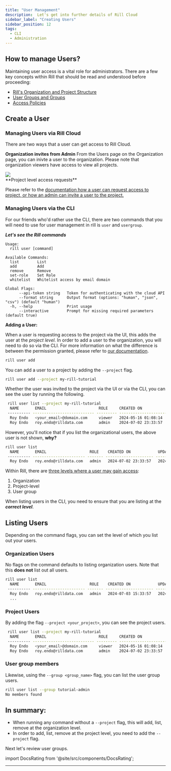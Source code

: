 ```yaml
---
title: "User Management"
description:  Let's get into further details of Rill Cloud
sidebar_label: "Creating Users"
sidebar_position: 12
tags:
  - CLI
  - Administration
---
```


## How to manage Users?

Maintaining user access is a vital role for administrators. There are a few key concepts within Rill that should be read and understood before proceeding:

- [Rill's Organization and Project Structure](https://docs.rilldata.com/manage/project-management)
- [User Groups and Groups](https://docs.rilldata.com/manage/usergroup-management)
- [Access Policies](https://docs.rilldata.com/manage/security)

## Create a User

### Managing Users via Rill Cloud
There are two ways that a user can get access to Rill Cloud. 

**Organization invites from Admin**
From the Users page on the Organization page, you can inivte a user to the organization. Please note that organization viewers have access to view all projects. 

<img src = '/img/tutorials/admin/org-user-management.png' class='rounded-gif' />
<br />
**Project level access requests**

  Please refer to the <a href='https://docs.rilldata.com/manage/user-management#admin-invites-user' target = "blank">documentation how a user can request access to project, or how an admin can invite a user to the project. </a>



### Managing Users via the CLI

For our friends who'd rather use the CLI, there are two commands that you will need to use for user management in rill is `user` and `usergroup`.

_**Let's see the Rill commands**_

```
Usage:
  rill user [command]

Available Commands:
  list        List
  add         Add
  remove      Remove
  set-role    Set Role
  whitelist   Whitelist access by email domain

Global Flags:
      --api-token string   Token for authenticating with the cloud API
      --format string      Output format (options: "human", "json", "csv") (default "human")
  -h, --help               Print usage
      --interactive        Prompt for missing required parameters (default true)
```

**Adding a User:**

When a user is requesting access to the project via the UI, this adds the user at the _project level_. In order to add a user to the organization, you will need to do so via the CLI. For more information on what the difference is between the permission granted, please refer to [our documentation](https://docs.rilldata.com/manage/roles-permissions).

```bash
rill user add
```

You can add a user to a project by adding the `--project` flag.

```bash
rill user add --project my-rill-tutorial
```


Whether the user was invited to the project via the UI or via the CLI, you can see the user by running the following.

```bash
 rill user list --project my-rill-tutorial
  NAME       EMAIL                       ROLE     CREATED ON            UPDATED ON           
 ---------- --------------------------- --------- --------------------- --------------------- 
  Roy Endo   <your_email>@domain.com     viewer   2024-05-16 01:08:14   2024-08-21 08:52:19  
  Roy Endo   roy.endo@rilldata.com       admin    2024-07-02 23:33:57   2024-08-15 16:58:08  
```

However, you'll notice that if you list the organizational users, the above user is not shown, **why?**

```bash
rill user list
  NAME       EMAIL                   ROLE    CREATED ON            UPDATED ON           
 ---------- ----------------------- ------- --------------------- --------------------- 
  Roy Endo   roy.endo@rilldata.com   admin   2024-07-02 23:33:57   2024-08-15 16:58:08 
  ```

  Within Rill, there are [three levels where a user may gain access](https://docs.rilldata.com/manage/project-management): 
  
  1. Organization
  2. Project-level
  3. User group

When listing users in the CLI, you need to ensure that you are listing at the _**correct level**_. 

## Listing Users
Depending on the command flags, you can set the level of which you list out your users.

### Organization Users
No flags on the command defaults to listing organization users. Note that this **does not** list out all users.
```bash
rill user list
  NAME       EMAIL                   ROLE    CREATED ON            UPDATED ON           
 ---------- ----------------------- ------- --------------------- --------------------- 
  Roy Endo   roy.endo@rilldata.com   admin   2024-07-03 15:33:57   2024-09-05 08:05:50  
  ...
```

### Project Users
By adding the flag `--project <your_project>`, you can see the project users.

```bash
 rill user list --project my-rill-tutorial
  NAME       EMAIL                       ROLE     CREATED ON            UPDATED ON           
 ---------- --------------------------- --------- --------------------- --------------------- 
  Roy Endo   <your_email>@domain.com     viewer   2024-05-16 01:08:14   2024-08-21 08:52:19  
  Roy Endo   roy.endo@rilldata.com       admin    2024-07-02 23:33:57   2024-08-15 16:58:08  
```

### User group members
Likewise, using the `--group <group_name>` flag, you can list the user group users.
```bash
rill user list --group tutorial-admin
No members found
```

## In summary:

- When running any command without a `--project` flag, this will add, list, remove at the organization level.
- In order to add, list, remove at the project level, you need to add the `--project` flag.

Next let's review user groups.


import DocsRating from '@site/src/components/DocsRating';

---
<DocsRating />